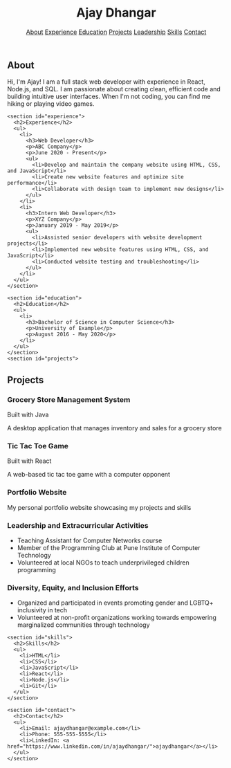 <link rel="stylesheet" type="text/css" href="./style.css">

<header>
    <h1>Ajay Dhangar</h1>
    <nav>
      <a href="#about">About</a>
      <a href="#experience">Experience</a>
      <a href="#education">Education</a>
      <a href="#projects">Projects</a>
      <a href="#leadership">Leadership</a>
      <a href="#skills">Skills</a>
      <a href="#contact">Contact</a>
    </nav>
  </header>

  <main>
    <section id="about">
      <h2>About</h2>
      <p> Hi, I'm Ajay! I am a full stack web developer with experience in React,
        Node.js, and SQL. I am passionate about creating clean, efficient code
        and building intuitive user interfaces. When I'm not coding, you can
        find me hiking or playing video games.</p>
    </section>

    <section id="experience">
      <h2>Experience</h2>
      <ul>
        <li>
          <h3>Web Developer</h3>
          <p>ABC Company</p>
          <p>June 2020 - Present</p>
          <ul>
            <li>Develop and maintain the company website using HTML, CSS, and JavaScript</li>
            <li>Create new website features and optimize site performance</li>
            <li>Collaborate with design team to implement new designs</li>
          </ul>
        </li>
        <li>
          <h3>Intern Web Developer</h3>
          <p>XYZ Company</p>
          <p>January 2019 - May 2019</p>
          <ul>
            <li>Assisted senior developers with website development projects</li>
            <li>Implemented new website features using HTML, CSS, and JavaScript</li>
            <li>Conducted website testing and troubleshooting</li>
          </ul>
        </li>
      </ul>
    </section>

    <section id="education">
      <h2>Education</h2>
      <ul>
        <li>
          <h3>Bachelor of Science in Computer Science</h3>
          <p>University of Example</p>
          <p>August 2016 - May 2020</p>
        </li>
      </ul>
    </section>
    <section id="projects">
<h2>Projects</h2>
    <div class="row">
      <div class="col-3">
        <h3>Grocery Store Management System</h4>
        <p class="subtitle">Built with Java</p>
        <p>A desktop application that manages inventory and sales for a grocery store</p>
      </div>
      <div class="col-3">
        <h3>Tic Tac Toe Game</h4>
        <p class="subtitle">Built with React</p>
        <p>A web-based tic tac toe game with a computer opponent</p>
      </div>
      <div class="col-3">
        <h3>Portfolio Website</h4>
           <p>My personal portfolio website showcasing my projects and skills</p>
      </div>
    </div>
        </section >
        <section id="leadership">
    <h3>Leadership and Extracurricular Activities</h3>
    <ul>
      <li>Teaching Assistant for Computer Networks course</li>
      <li>Member of the Programming Club at Pune Institute of Computer Technology</li>
      <li>Volunteered at local NGOs to teach underprivileged children programming</li>
    </ul>
    <h3>Diversity, Equity, and Inclusion Efforts</h3>
    <ul>
      <li>Organized and participated in events promoting gender and LGBTQ+ inclusivity in tech</li>
      <li>Volunteered at non-profit organizations working towards empowering marginalized communities through technology</li>
    </ul>
  
   </section>       
          
    <section id="skills">
      <h2>Skills</h2>
      <ul>
        <li>HTML</li>
        <li>CSS</li>
        <li>JavaScript</li>
        <li>React</li>
        <li>Node.js</li>
        <li>Git</li>
      </ul>
    </section>

    <section id="contact">
      <h2>Contact</h2>
      <ul>
        <li>Email: ajaydhangar@example.com</li>
        <li>Phone: 555-555-5555</li>
        <li>LinkedIn: <a href="https://www.linkedin.com/in/ajaydhangar/">ajaydhangar</a></li>
      </ul>
    </section>
  </main>

  <script src="./script.js"></script>
